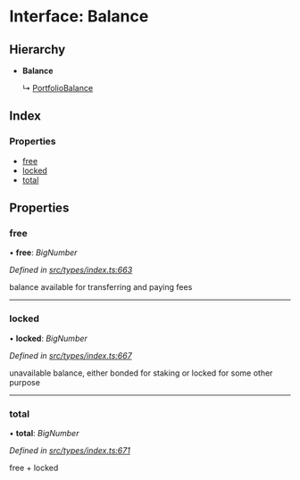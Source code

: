 # Interface: Balance

## Hierarchy

* **Balance**

  ↳ [PortfolioBalance](portfoliobalance.md)

## Index

### Properties

* [free](balance.md#free)
* [locked](balance.md#locked)
* [total](balance.md#total)

## Properties

###  free

• **free**: *BigNumber*

*Defined in [src/types/index.ts:663](https://github.com/PolymathNetwork/polymesh-sdk/blob/31a16a34/src/types/index.ts#L663)*

balance available for transferring and paying fees

___

###  locked

• **locked**: *BigNumber*

*Defined in [src/types/index.ts:667](https://github.com/PolymathNetwork/polymesh-sdk/blob/31a16a34/src/types/index.ts#L667)*

unavailable balance, either bonded for staking or locked for some other purpose

___

###  total

• **total**: *BigNumber*

*Defined in [src/types/index.ts:671](https://github.com/PolymathNetwork/polymesh-sdk/blob/31a16a34/src/types/index.ts#L671)*

free + locked
